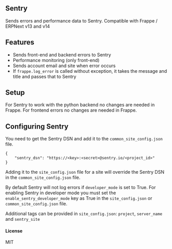## Sentry

Sends errors and performance data to Sentry. Compatible with Frappe / ERPNext v13 and v14

## Features

- Sends front-end and backend errors to Sentry
- Performance monitoring (only front-end)
- Sends account email and site when error occurs
- If `frappe.log_error` is called without exception, it takes the message and title and passes that to Sentry

## Setup 

For Sentry to work with the python backend no changes are needed in Frappe.
For frontend errors no changes are needed in Frappe. 

## Configuring Sentry

You need to get the Sentry DSN and add it to the `common_site_config.json` file.

```
{
    "sentry_dsn": "https://<key>:<secret>@sentry.io/<project_id>"
}
```

Adding it to the `site_config.json` file for a site will override the Sentry DSN in the `common_site_config.json` file.

By default Sentry will not log errors if `developer_mode` is set to True. For enabling Sentry in developer mode you must set the `enable_sentry_developer_mode` key as True in the `site_config.json` or `common_site_config.json` file.

Additional tags can be provided in `site_config.json`: `project`, `server_name` and `sentry_site`

#### License

MIT
